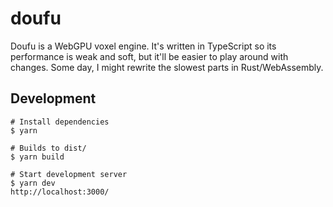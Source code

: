 # doufu

Doufu is a WebGPU voxel engine. It's written in TypeScript so its performance is weak and soft, but it'll be easier to play around with changes. Some day, I might rewrite the slowest parts in Rust/WebAssembly.

## Development

```shell
# Install dependencies
$ yarn

# Builds to dist/
$ yarn build

# Start development server
$ yarn dev
http://localhost:3000/
```

